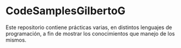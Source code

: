# CodeSamplesGilbertoG

Este repositorio contiene prácticas varias, en distintos lenguajes de programación, a fin de mostrar los conocimientos que
manejo de los mismos.
